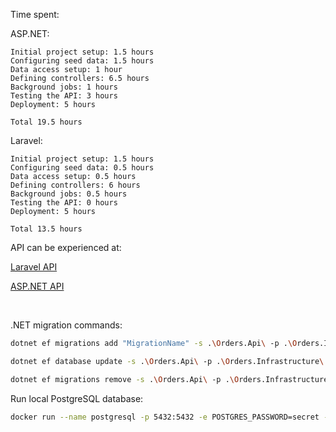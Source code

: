 Time spent:

ASP.NET:

```
Initial project setup: 1.5 hours
Configuring seed data: 1.5 hours
Data access setup: 1 hour
Defining controllers: 6.5 hours
Background jobs: 1 hours
Testing the API: 3 hours
Deployment: 5 hours

Total 19.5 hours
```

Laravel:

```
Initial project setup: 1.5 hours
Configuring seed data: 0.5 hours
Data access setup: 0.5 hours
Defining controllers: 6 hours
Background jobs: 0.5 hours
Testing the API: 0 hours
Deployment: 5 hours

Total 13.5 hours
```

API can be experienced at:

[Laravel API](https://laravel.compare.rocks/api/v1/demo)

[ASP.NET API](https://dotnet.compare.rocks/api/v1/demo)

<br>

.NET migration commands:

```zsh
dotnet ef migrations add "MigrationName" -s .\Orders.Api\ -p .\Orders.Infrastructure\ (-o .\Data\Migrations)
```

```zsh
dotnet ef database update -s .\Orders.Api\ -p .\Orders.Infrastructure\
```

```zsh
dotnet ef migrations remove -s .\Orders.Api\ -p .\Orders.Infrastructure\
```

Run local PostgreSQL database:

```zsh
docker run --name postgresql -p 5432:5432 -e POSTGRES_PASSWORD=secret -d postgres
```

